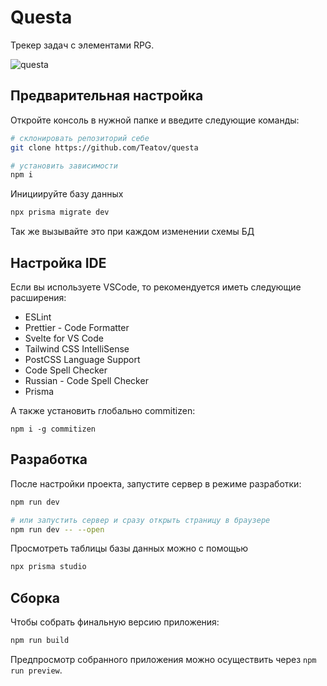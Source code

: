 # Questa

Трекер задач с элементами RPG.

![questa](https://github.com/teatov/questa/assets/79892286/ceb5b9eb-bfeb-446c-b5c5-80038b40d018)

## Предварительная настройка

Откройте консоль в нужной папке и введите следующие команды:

```bash
# склонировать репозиторий себе
git clone https://github.com/Teatov/questa

# установить зависимости
npm i
```
Инициируйте базу данных

```bash
npx prisma migrate dev
```

Так же вызывайте это при каждом изменении схемы БД

## Настройка IDE

Если вы используете VSCode, то рекомендуется иметь следующие расширения:

- ESLint
- Prettier - Code Formatter
- Svelte for VS Code
- Tailwind CSS IntelliSense
- PostCSS Language Support
- Code Spell Checker
- Russian - Code Spell Checker
- Prisma

А также установить глобально commitizen:

```
npm i -g commitizen
```

## Разработка

После настройки проекта, запустите сервер в режиме разработки:

```bash
npm run dev

# или запустить сервер и сразу открыть страницу в браузере
npm run dev -- --open
```

Просмотреть таблицы базы данных можно с помощью

```bash
npx prisma studio
```

## Сборка

Чтобы собрать финальную версию приложения:

```bash
npm run build
```

Предпросмотр собранного приложения можно осуществить через `npm run preview`.
